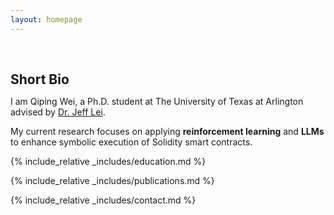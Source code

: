 ```yaml
---
layout: homepage
---
```


<h1 id="about-me"></h1>

<h2 style="margin: 60px 0px 10px;">Short Bio</h2>

I am Qiping Wei, a Ph.D. student at The University of Texas at Arlington advised by [Dr. Jeff Lei](https://ranger.uta.edu/~ylei/).

My current research focuses on applying **reinforcement learning** and **LLMs** to enhance symbolic execution of Solidity smart contracts. 

<!-- 
<strong style="color:#e74d3c; font-weight:600">

</strong> 
-->


{% include_relative _includes/education.md %}

{% include_relative _includes/publications.md %}


<!-- {% include_relative _includes/teaching.md %}-->


<!-- {% include_relative _includes/talks.md %} -->


<!-- {% include_relative _includes/services.md %} -->

<!-- {% include_relative _includes/award.md %} -->

{% include_relative _includes/contact.md %}
